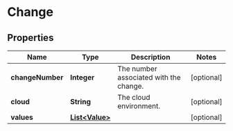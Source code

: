 

# Change

## Properties

Name | Type | Description | Notes
------------ | ------------- | ------------- | -------------
**changeNumber** | **Integer** | The number associated with the change. |  [optional]
**cloud** | **String** | The cloud environment. |  [optional]
**values** | [**List&lt;Value&gt;**](Value.md) |  |  [optional]




